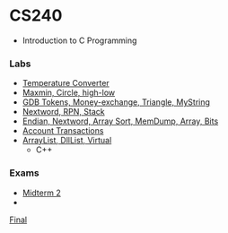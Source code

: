 # CS240
- Introduction to C Programming
### Labs
- [Temperature 
Converter](https://github.com/Changer098/CS-Purdue/tree/master/CS240/Lab%201)
- [Maxmin, Circle, 
high-low](https://github.com/Changer098/CS-Purdue/tree/master/CS240/Lab%202)
- [GDB Tokens, Money-exchange, Triangle, 
MyString](https://github.com/Changer098/CS-Purdue/tree/master/CS240/Lab%203)
- [Nextword, RPN, 
Stack](https://github.com/Changer098/CS-Purdue/tree/master/CS240/Lab%204)
- [Endian, Nextword, Array Sort, MemDump, Array, 
Bits](https://github.com/Changer098/CS-Purdue/tree/master/CS240/Lab%205)
- [Account 
Transactions](https://github.com/Changer098/CS-Purdue/tree/master/CS240/Lab%206)
- [ArrayList, DllList, 
Virtual](https://github.com/Changer098/CS-Purdue/tree/master/CS240/Lab%207)
	- C++
### Exams
- [Midterm 
2](https://github.com/Changer098/CS-Purdue/tree/master/CS240/Midterm%202)
- 
[Final](https://github.com/Changer098/CS-Purdue/tree/master/CS240/Final%20Exam)

